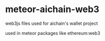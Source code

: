 # meteor-aichain-web3
web3js files used for aichain's wallet project

used in meteor packages like ethereum:web3

